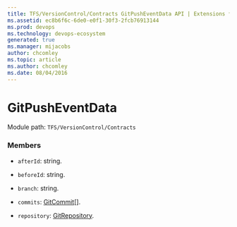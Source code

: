 ```yaml
---
title: TFS/VersionControl/Contracts GitPushEventData API | Extensions for Azure DevOps Services
ms.assetid: ec8b6f6c-6de0-e0f1-30f3-2fcb76913144
ms.prod: devops
ms.technology: devops-ecosystem
generated: true
ms.manager: mijacobs
author: chcomley
ms.topic: article
ms.author: chcomley
ms.date: 08/04/2016
---
```


# GitPushEventData

Module path: `TFS/VersionControl/Contracts`


### Members

* `afterId`: string. 

* `beforeId`: string. 

* `branch`: string. 

* `commits`: [GitCommit](../../../TFS/VersionControl/Contracts/GitCommit.md)[]. 

* `repository`: [GitRepository](../../../TFS/VersionControl/Contracts/GitRepository.md). 


